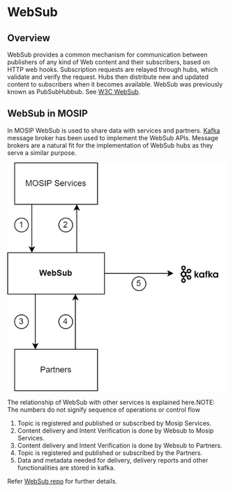 # WebSub

## Overview
WebSub provides a common mechanism for communication between publishers of any kind of Web content and their subscribers, based on HTTP web hooks. Subscription requests are relayed through hubs, which validate and verify the request. Hubs then distribute new and updated content to subscribers when it becomes available. WebSub was previously known as PubSubHubbub. See [W3C WebSub](https://www.w3.org/TR/websub/).

## WebSub in MOSIP
In MOSIP WebSub is used to share data with services and partners.  [Kafka](https://kafka.apache.org/) message broker has been used to implement the WebSub APIs. Message brokers are a natural fit for the implementation of WebSub hubs as they serve a similar purpose.

![](_images/websub.png)

The relationship of WebSub with other services is explained here.NOTE: The numbers do not signify sequence of operations or control flow

1. Topic is registered and published or subscribed by Mosip Services.
2. Content delivery and Intent Verification is done by Websub to Mosip Services.
3. Content delivery and Intent Verification is done by Websub to Partners.
4. Topic is registered and published or subscribed by the Partners.
5. Data and metadata needed for delivery, delivery reports and other functionalities are stored in kafka.

Refer [WebSub repo](https://github.com/mosip/websub/tree/release-1.2.0) for further details.








